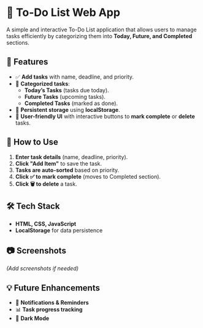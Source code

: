 

# 📝 To-Do List Web App  

A simple and interactive To-Do List application that allows users to manage tasks efficiently by categorizing them into **Today, Future, and Completed** sections.  

## 🚀 Features  
- ✅ **Add tasks** with name, deadline, and priority.  
- 📅 **Categorized tasks**:  
  - **Today’s Tasks** (tasks due today).  
  - **Future Tasks** (upcoming tasks).  
  - **Completed Tasks** (marked as done).  
- 🔄 **Persistent storage** using **localStorage**.  
- 🎨 **User-friendly UI** with interactive buttons to **mark complete** or **delete** tasks.  

## 📌 How to Use  
1. **Enter task details** (name, deadline, priority).  
2. **Click "Add Item"** to save the task.  
3. **Tasks are auto-sorted** based on priority.  
4. **Click ✅ to mark complete** (moves to Completed section).  
5. **Click 🗑️ to delete** a task.  

## 🛠️ Tech Stack  
- **HTML, CSS, JavaScript**  
- **LocalStorage** for data persistence  

## 📷 Screenshots  
*(Add screenshots if needed)*  

## 💡 Future Enhancements  
- 🔔 **Notifications & Reminders**  
- 📊 **Task progress tracking**  
- 🌙 **Dark Mode**  


